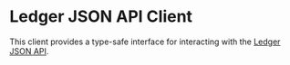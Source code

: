 # Ledger JSON API Client

This client provides a type-safe interface for interacting with the [Ledger JSON API](https://docs.digitalasset.com/build/3.3/reference/json-api/openapi).

